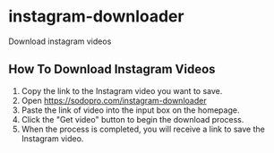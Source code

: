 # instagram-downloader
Download instagram videos

## How To Download Instagram Videos

1. Copy the link to the Instagram video you want to save.
2. Open https://sodopro.com/instagram-downloader
3. Paste the link of video into the input box on the homepage.
4. Click the "Get video" button to begin the download process.
5. When the process is completed, you will receive a link to save the Instagram video.
